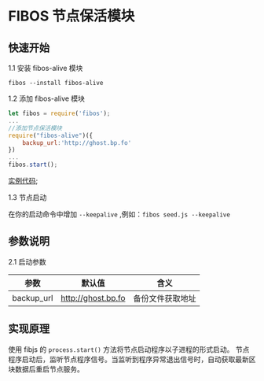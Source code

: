 # FIBOS 节点保活模块

## 快速开始

1.1 安装 fibos-alive 模块

```
fibos --install fibos-alive
```

1.2 添加 fibos-alive 模块

```js
let fibos = require('fibos');
...
//添加节点保活模块
require("fibos-alive")({
    backup_url:'http://ghost.bp.fo'
})
...
fibos.start();
```

[实例代码](./example/seed.js);

1.3 节点启动

在你的启动命令中增加 `--keepalive` ,例如：`fibos seed.js --keepalive`


## 参数说明

2.1 启动参数

| 参数 | 默认值 | 含义 |
| --- | --- | --- |
| backup_url | http://ghost.bp.fo | 备份文件获取地址 |

## 实现原理

使用 fibjs 的 `process.start()` 方法将节点启动程序以子进程的形式启动。
节点程序启动后，监听节点程序信号。当监听到程序异常退出信号时，自动获取最新区块数据后重启节点服务。